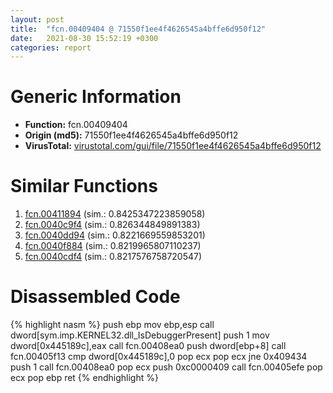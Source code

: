```yaml
---
layout: post
title:  "fcn.00409404 @ 71550f1ee4f4626545a4bffe6d950f12"
date:   2021-08-30 15:52:19 +0300
categories: report
---
```


# Generic Information
- **Function:** fcn.00409404
- **Origin (md5):** 71550f1ee4f4626545a4bffe6d950f12
- **VirusTotal:** [virustotal.com/gui/file/71550f1ee4f4626545a4bffe6d950f12][virustotal_ref]



# Similar Functions

1. [fcn.00411894][similar_1_ref] (sim.: 0.8425347223859058)
2. [fcn.0040c9f4][similar_2_ref] (sim.: 0.826344849891383)
3. [fcn.0040dd94][similar_3_ref] (sim.: 0.8221669559853201)
4. [fcn.0040f884][similar_4_ref] (sim.: 0.8219965807110237)
5. [fcn.0040cdf4][similar_5_ref] (sim.: 0.8217576758720547)


# Disassembled Code

{% highlight nasm %}
push ebp
mov ebp,esp
call dword[sym.imp.KERNEL32.dll_IsDebuggerPresent]
push 1
mov dword[0x445189c],eax
call fcn.00408ea0
push dword[ebp+8]
call fcn.00405f13
cmp dword[0x445189c],0
pop ecx
pop ecx
jne 0x409434
push 1
call fcn.00408ea0
pop ecx
push 0xc0000409
call fcn.00405efe
pop ecx
pop ebp
ret 
{% endhighlight %}


[similar_1_ref]: /report/fcn.00411894@6e195fbdf6b398dc597c28abc7c7a2ae
[similar_2_ref]: /report/fcn.0040c9f4@f9b80f61ad003ebdee20dab4a0087d2a
[similar_3_ref]: /report/fcn.0040dd94@f40e41234bc244856083b8839ad797e1
[similar_4_ref]: /report/fcn.0040f884@dd7278b699f8b751b4e28f3abe51fa08
[similar_5_ref]: /report/fcn.0040cdf4@1fd683a7f72f257d6d6de6e845d6c40a
[virustotal_ref]: https://www.virustotal.com/gui/file/71550f1ee4f4626545a4bffe6d950f12